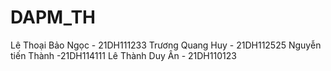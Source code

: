 # DAPM_TH
Lê Thoại Bảo Ngọc - 21DH111233
Trương Quang Huy - 21DH112525
Nguyễn tiến Thành -21DH114111
Lê Thành Duy Ân - 21DH110123